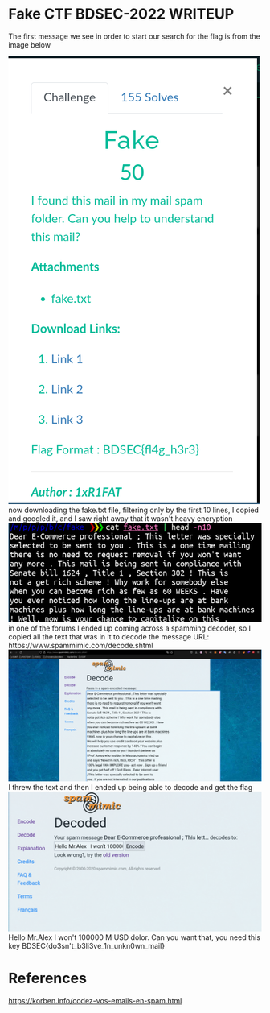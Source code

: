 # Fake CTF BDSEC-2022 WRITEUP

The first message we see in order to start our search for the flag is from the image below

<img src="1.png">
<br>
now downloading the fake.txt file, filtering only by the first 10 lines, I copied and googled it, and I saw right away that it wasn't heavy encryption
<img src="2.png">
<br>
in one of the forums I ended up coming across a spamming decoder, so I copied all the text that was in it to decode the message
URL: https://www.spammimic.com/decode.shtml
<br>
<img src="3.png">
I threw the text and then I ended up being able to decode and get the flag
<img src="4.png">
Hello Mr.Alex   I won't 100000 M USD dolor. Can  you want that, you need this key   BDSEC{do3sn't_b3li3ve_1n_unkn0wn_mail} 

# References
https://korben.info/codez-vos-emails-en-spam.html
